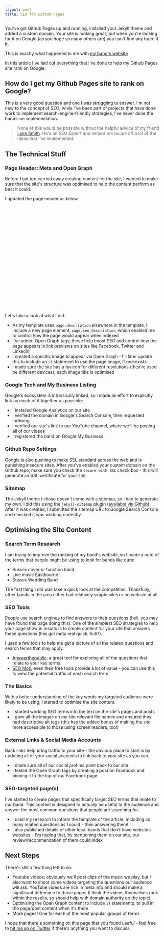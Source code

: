 ```yaml
---
layout: post
title: SEO for Github Pages
---
```


You've got Github Pages up and running, installed your Jekyll theme and added a custom domain. Your site is looking great, but when you're looking for it on Google (as you hope so many others are) you can't find any trace if it. 

This is exactly what happened to me with [my band's website](https://thegreatfire.co.uk)

In this article I've laid out everything that I've done to help my Github Pages site rank on Google.  

## How do I get my Github Pages site to rank on Google?
This is a very good question and one I was struggling to answer. I'm not new to the concept of SEO; while I've been part of projects that have done work to implement search-engine-friendly strategies, I've never done the hands-on implementation. 

> None of this would be possible without the helpful advice of my friend [Luke Smith](https://www.lukesmithseo.co.uk/). He's an SEO Expert and helped me round-off a lot of the ideas that I've implemented. 


## The Technical Stuff
### Page Header: Meta and Open Graph
Before I got too carried away creating content for the site, I wanted to make sure that the site's structure was optimised to help the content perform as best it could. 

I updated the page header as below.

<code>
	<title>{{ site.title }}</title>
	<meta name="description" content="{{ page.seo_description }}"/>
	<meta charset="utf-8" />
	<meta name="viewport" content="width=device-width, initial-scale=1, user-scalable=no" />
	<!--[if lte IE 8]><script src="{{ "assets/js/ie/html5shiv.js" | relative_url }}"></script><![endif]-->
	<link rel="stylesheet" href="{{ "assets/css/main.css" | relative_url }}" />
	<!--[if lte IE 9]><link rel="stylesheet" href="{{ "assets/css/ie9.css" | relative_url }}" /><![endif]-->
	<!--[if lte IE 8]><link rel="stylesheet" href="{{ "assets/css/ie8.css" | relative_url }}" /><![endif]-->
	<!-- Open Graph -->
	<meta property="og:locale" content="en_GB">
	<meta property="og:type" content="article">
	<meta property="og:title" content="{%if page.title %}{{ page.title }}{% else %}{{ site.title }}{% endif %}">
	<meta property="og:url" content="{{ site.url }}{{ page.url }}">
	<meta property="og:image" content="../assets/images/the-great-fire-band--og-image.png" />
	<meta property="og:site_name" content="{{ site.title }}">
	<meta property="article:publisher" content="http://www.facebook.com/greatfireband" />
	<meta property="article:author" content="https://www.facebook.com/greatfireband" />
	<meta property="article:published_time" content="{{ page.date }}" />
	<meta property="og:description" content="{% if page.description %}{{ page.description }}{% else %}{{ site.description }}{% endif %}">
	<!-- Favicon -->
	<link type="image/x-icon" sizes="180x180" href="../images/the-great-fire--sussex-cover-band--favicon-100.ico">
	<link rel="icon" type="image/png" href="../assets/images/the-great-fire--sussex-cover-band--favicon-32.png" sizes="32x32">
	<link rel="icon" type="image/png" href="../assets/images/the-great-fire--sussex-cover-band--favicon-16.png" sizes="16x16">
</code>

Let's take a look at what I did: 

* As my template uses `page.description` elsewhere in the template, I include a new page element, `page.seo_description`, which enabled me to control how the page would appear when indexed
* I've added Open Graph tags; these help boost SEO and control how the page appears in link previews on sites like Facebook, Twitter and LinkedIn
* I created a specific image to appear via Open Graph - I'll later update this to include an `if` statement to use the page image, if one exists
* I made sure the site has a favicon for different resolutions (they're used be different devices); each image title is optimised

### Google Tech and My Business Listing
Google's ecosystem is intrinsically linked, so I made an effort to explicitly link as much of it together as possible:

* I Installed Google Analytics on our site
* I verified the domain in Google's Search Console, then requested indexing
* I verified our site's link to our YouTube channel, where we'll be posting all of our videos
* I registered the band on Google My Business

### Github Repo Settings
Google is also pushing to make SSL standard across the web and is punishing insecure sites. After you've enabled your custom domain on the Github repo, make sure you check the `secure with SSL` check box - this will generate an SSL certificate for your site. 

### Sitemap
The Jekyll theme I chose doesn't come with a sitemap, so I had to generate my own. I did this using the `jekyll-sitemap` plugin ([available via Github](https://github.com/jekyll/jekyll-sitemap)). After it was created, I submitted the sitemap URL to Google Search Console and checked it was working correctly. 


## Optimising the Site Content
### Search Term Research
I am trying to improve the ranking of my band's website, so I made a note of the terms that people might be using to look for bands like ours: 

* Sussex cover _or_ function band
* Live music Eastbourne
* Sussex Wedding Band

The first thing I did was take a quick look at the competition. Thankfully, other bands in the area either had relatively simple sites or no website at all. 

### SEO Tools
People use search engines to find answers to their questions (hell, you may have found this page doing this). One of the simplest SEO strategies to help your page show in results is to create content for your site that answers these questions (this got meta real quick, huh?). 

I used a few tools to help me get a picture of all the related questions and search terms that may apply. 

* [Answerthepublic](hrrps://https://answerthepublic.com/); a great tool for exploring all of the questions that relate to your key terms
* [SEO Moz](https://moz.com/); even their free tools provide a lot of value - you can use this to view the potential traffic of each search term 

### The Basics
With a better understanding of the key words my targeted audience were likely to be using, I started to optimise the site content.

* I started working SEO terms into the text on the site's pages and posts
* I gave all the images on my site relevant file names and ensured they had descriptive alt tags (this has the added bonus of making the site more accessible to those using screen readers, too!)


### External Links & Social Media Accounts 
Back links help bring traffic to your site - the obvious place to start is by updating all of your social accounts to link back to your site as you can.

* I made sure all of our social profiles point back to our site
* I tested the Open Graph tags by creating a post on Facebook and pinning it to the top of our Facebook page


### SEO-targeted page(s)
I've started to create pages that specifically target SEO terms that relate to our band. This content is designed to actually be useful to the audience and answer the most common questions that people are searching for. 

* I used my research to inform the template of the article, including as many related questions as I could - then answering them!
* I also published details of other local bands that don't have websites websites - I'm hoping that, by mentioning them on our site, our review/recommendation of them could index

## Next Steps
There's still a few thing left to do: 

* Youtube videos; obviously we'll post clips of the music we play, but I also want to shoot some videos targeting the questions our audience will ask. YouTube videos are rich in meta info and should make a significant difference to those pages (I think the videos themselves rank within the results, so should help with domain authority on the topic)
* Optimising the Open Graph content to include `if` statements, to pull in the page/post content when it's there
* More pages! One for each of the most popular groups of terms

I hope that there's something on this page that you found useful - feel free to [hit me up on Twitter](https://twitter.com/johnhayn_es) if there's anything you want to discuss. 